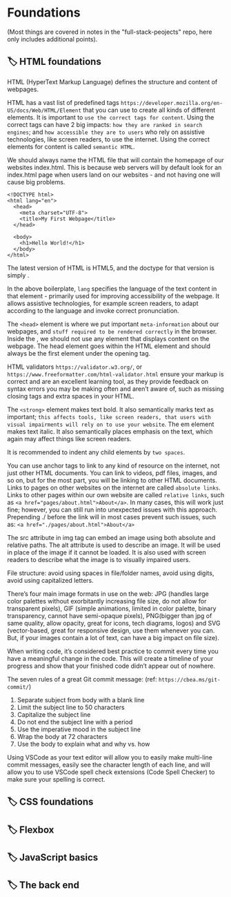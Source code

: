 # Foundations
(Most things are covered in notes in the "full-stack-peojects" repo, here only includes additional points). 

## 🏷 HTML foundations
HTML (HyperText Markup Language) defines the structure and content of webpages.

HTML has a vast list of predefined tags `https://developer.mozilla.org/en-US/docs/Web/HTML/Element` that you can use to create all kinds of different elements. It is important to `use the correct tags for content`. Using the correct tags can have 2 big impacts: `how they are ranked in search engines`; and `how accessible they are to users` who rely on assistive technologies, like screen readers, to use the internet. Using the correct elements for content is called `semantic HTML`. 

We should always name the HTML file that will contain the homepage of our websites index.html. This is because web servers will by default look for an index.html page when users land on our websites - and not having one will cause big problems.

```
<!DOCTYPE html>
<html lang="en">
  <head>
    <meta charset="UTF-8">
    <title>My First Webpage</title>
  </head>

  <body>
    <h1>Hello World!</h1>
  </body>
</html>
```

The latest version of HTML is HTML5, and the doctype for that version is simply <!DOCTYPE html>.

In the above boilerplate, `lang` specifies the language of the text content in that element - primarily used for improving accessibility of the webpage. It allows assistive technologies, for example screen readers, to adapt according to the language and invoke correct pronunciation.

The `<head>` element is where we put important `meta-information` about our webpages, and `stuff required to be rendered correctly` in the browser. Inside the <head>, we should not use any element that displays content on the webpage. The head element goes within the HTML element and should always be the first element under the opening <html> tag. 

HTML validators `https://validator.w3.org/`, or `https://www.freeformatter.com/html-validator.html` ensure your markup is correct and are an excellent learning tool, as they provide feedback on syntax errors you may be making often and aren’t aware of, such as missing closing tags and extra spaces in your HTML.

The `<strong>` element makes text bold. It also semantically marks text as important; `this affects tools, like screen readers, that users with visual impairments will rely on to use your website`. The em element makes text italic. It also semantically places emphasis on the text, which again may affect things like screen readers. 

It is recommended to indent any child elements by `two spaces`.

You can use anchor tags to link to any kind of resource on the internet, not just other HTML documents. You can link to videos, pdf files, images, and so on, but for the most part, you will be linking to other HTML documents. Links to pages on other websites on the internet are called `absolute links`. Links to other pages within our own website are called `relative links`, such as `<a href="pages/about.html">About</a>`. In many cases, this will work just fine; however, you can still run into unexpected issues with this approach. Prepending ./ before the link will in most cases prevent such issues, such as: `<a href="./pages/about.html">About</a>`

The src attribute in img tag can embed an image using both absolute and relative paths. The alt attribute is used to describe an image. It will be used in place of the image if it cannot be loaded. It is also used with screen readers to describe what the image is to visually impaired users.

File structure: avoid using spaces in file/folder names, avoid using digits, avoid using capitalized letters. 

There’s four main image formats in use on the web: JPG (handles large color palettes without exorbitantly increasing file size, do not allow for transparent pixels), GIF (simple animations, limited in color palette, binary transparency, cannot have semi-opaque pixels), PNG(bigger than jpg of same quality, allow opacity, great for icons, tech diagrams, logos) and SVG (vector-based, great for responsive design, use them whenever you can. But, if your images contain a lot of text, can have a big impact on file size). 

When writing code, it’s considered best practice to commit every time you have a meaningful change in the code. This will create a timeline of your progress and show that your finished code didn’t appear out of nowhere.

The seven rules of a great Git commit message: (ref: `https://cbea.ms/git-commit/`)
1. Separate subject from body with a blank line
2. Limit the subject line to 50 characters
3. Capitalize the subject line
4. Do not end the subject line with a period
5. Use the imperative mood in the subject line
6. Wrap the body at 72 characters
7. Use the body to explain what and why vs. how

Using VSCode as your text editor will allow you to easily make multi-line commit messages, easily see the character length of each line, and will allow you to use VSCode spell check extensions (Code Spell Checker) to make sure your spelling is correct. 









## 🏷 CSS foundations


## 🏷 Flexbox


## 🏷 JavaScript basics


## 🏷 The back end






























